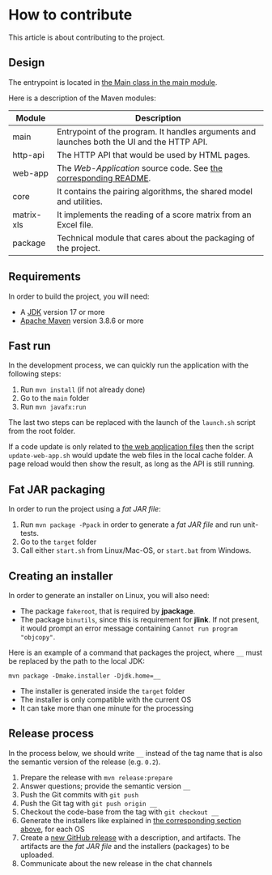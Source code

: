 # How to contribute

This article is about contributing to the project.

## Design

The entrypoint is located in [the Main class in the main module](main/src/main/java/org/mgwa/w40k/pairing/Main.java).

Here is a description of the Maven modules:

| Module     | Description                                                                                |
|------------|--------------------------------------------------------------------------------------------|
| main       | Entrypoint of the program. It handles arguments and launches both the UI and the HTTP API. |
| http-api   | The HTTP API that would be used by HTML pages.                                             |
| web-app    | The _Web-Application_ source code. See [the corresponding README](web-app/README.md).      |
| core       | It contains the pairing algorithms, the shared model and utilities.                        |
| matrix-xls | It implements the reading of a score matrix from an Excel file.                            |
| package    | Technical module that cares about the packaging of the project.                            |

## Requirements

In order to build the project, you will need:
* A [JDK](https://jdk.java.net/) version 17 or more
* [Apache Maven](https://maven.apache.org/) version 3.8.6 or more

## Fast run

In the development process, we can quickly run the application with the following steps:

1. Run `mvn install` (if not already done)
2. Go to the `main` folder
3. Run `mvn javafx:run`

The last two steps can be replaced with the launch of the `launch.sh` script from the root folder.

If a code update is only related to [the web application files](web-app/src/main/webapp) then the script `update-web-app.sh` would update the web files in the local cache folder. A page reload would then show the result, as long as the API is still running.  

## Fat JAR packaging 

In order to run the project using a _fat JAR file_:

1. Run `mvn package -Ppack` in order to generate a _fat JAR file_ and run unit-tests.
2. Go to the `target` folder
3. Call either `start.sh` from Linux/Mac-OS, or `start.bat` from Windows.

## <a name="installer"></a> Creating an installer

In order to generate an installer on Linux, you will also need:

* The package `fakeroot`, that is required by **jpackage**.
* The package `binutils`, since this is requirement for **jlink**. If not present, it would prompt an error message containing `Cannot run program "objcopy"`.

Here is an example of a command that packages the project, where `__` must be replaced by the path to the local JDK:

```
mvn package -Dmake.installer -Djdk.home=__
```

* The installer is generated inside the `target` folder
* The installer is only compatible with the current OS
* It can take more than one minute for the processing

## Release process

In the process below, we should write `__` instead of the tag name that is also the semantic version of the release (e.g. `0.2`).

1. Prepare the release with `mvn release:prepare`
2. Answer questions; provide the semantic version `__`
3. Push the Git commits with `git push`
4. Push the Git tag with `git push origin __`
5. Checkout the code-base from the tag with `git checkout __`
6. Generate the installers like explained in [the corresponding section above](#installer), for each OS
7. Create a [new GitHub release](https://github.com/flarcher/mgwa-pairing-table-tool/releases/new) with a description, and artifacts. The artifacts are the _fat JAR file_ and the installers (packages) to be uploaded.
8. Communicate about the new release in the chat channels
